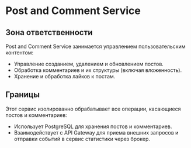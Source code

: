 # Post and Comment Service

## Зона ответственности
Post and Comment Service занимается управлением пользовательским контентом:

- Управление созданием, удалением и обновлением постов.
- Обработка комментариев и их структуры (включая вложенность).
- Хранение и обработка лайков к постам.

## Границы
Этот сервис изолированно обрабатывает все операции, касающиеся постов и комментариев:

- Использует PostgreSQL для хранения постов и комментариев.
- Взаимодействует с API Gateway для приема внешних запросов и отправки событий в сервис статистики через брокер.